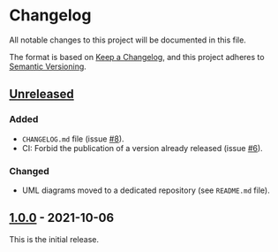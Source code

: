 # Changelog
All notable changes to this project will be documented in this file.

The format is based on [Keep a Changelog](https://keepachangelog.com/en/1.0.0/),
and this project adheres to [Semantic Versioning](https://semver.org/spec/v2.0.0.html).

## [Unreleased]
### Added
- `CHANGELOG.md` file (issue [#8]).
- CI: Forbid the publication of a version already released (issue [#6]).
### Changed
- UML diagrams moved to a dedicated repository (see `README.md` file).

## [1.0.0] - 2021-10-06
This is the initial release.

[unreleased]: https://github.com/calypsonet/calypsonet-terminal-card-java-api/compare/1.0.0...HEAD
[1.0.0]: https://github.com/calypsonet/calypsonet-terminal-card-java-api/releases/tag/1.0.0

[#8]: https://github.com/calypsonet/calypsonet-terminal-card-java-api/issues/8
[#6]: https://github.com/calypsonet/calypsonet-terminal-card-java-api/issues/6